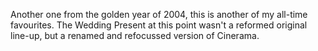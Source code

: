 Another one from the golden year of 2004, this is another of my all-time favourites. The Wedding Present at this point wasn't a reformed original line-up, but a renamed and refocussed version of Cinerama.

